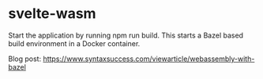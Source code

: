 # svelte-wasm

Start the application by running npm run build. This starts a Bazel based build environment in a Docker container. 

Blog post: https://www.syntaxsuccess.com/viewarticle/webassembly-with-bazel
